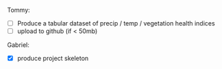 Tommy:
-  [ ] Produce a tabular dataset of precip / temp / vegetation health indices
- [ ] upload to github (if < 50mb)

Gabriel:
- [x] produce project skeleton
